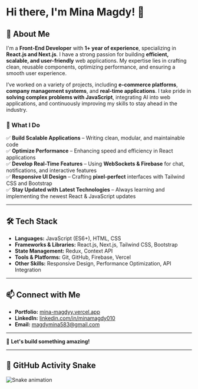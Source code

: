 # Hi there, I'm Mina Magdy! 👋  

## 🚀 About Me  
I'm a **Front-End Developer** with **1+ year of experience**, specializing in **React.js and Next.js**. I have a strong passion for building **efficient, scalable, and user-friendly** web applications. My expertise lies in crafting clean, reusable components, optimizing performance, and ensuring a smooth user experience.  

I’ve worked on a variety of projects, including **e-commerce platforms**, **company management systems**, and **real-time applications**. I take pride in **solving complex problems with JavaScript**, integrating AI into web applications, and continuously improving my skills to stay ahead in the industry.  

### 🌟 What I Do  
✅ **Build Scalable Applications** – Writing clean, modular, and maintainable code  
✅ **Optimize Performance** – Enhancing speed and efficiency in React applications  
✅ **Develop Real-Time Features** – Using **WebSockets & Firebase** for chat, notifications, and interactive features  
✅ **Responsive UI Design** – Crafting **pixel-perfect** interfaces with Tailwind CSS and Bootstrap  
✅ **Stay Updated with Latest Technologies** – Always learning and implementing the newest React & JavaScript updates  

---

## 🛠 Tech Stack  
- **Languages:** JavaScript (ES6+), HTML, CSS  
- **Frameworks & Libraries:** React.js, Next.js, Tailwind CSS, Bootstrap  
- **State Management:** Redux, Context API  
- **Tools & Platforms:** Git, GitHub, Firebase, Vercel  
- **Other Skills:** Responsive Design, Performance Optimization, API Integration  

---

## 📫 Connect with Me  
- **Portfolio:** [mina-magdyy.vercel.app](https://mina-magdyy.vercel.app/)  
- **LinkedIn:** [linkedin.com/in/minamagdy010](https://www.linkedin.com/in/minamagdy010/)  
- **Email:** [magdymina583@gmail.com](mailto:magdymina583@gmail.com)  

---

🚀 **Let's build something amazing!**  

---

## 🐍 GitHub Activity Snake  
![Snake animation](https://raw.githubusercontent.com/minaMagdy50/minaMagdy50/output/snake.svg)

